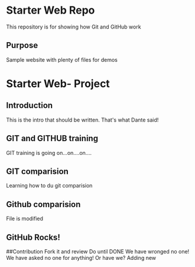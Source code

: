 # Starter Web Repo

This repository is for showing how Git and GitHub work

## Purpose

Sample website with plenty of files for demos

# Starter Web- Project

## Introduction
This is the intro that should be written. That's what Dante said!

## GIT and GITHUB training
GIT training is going on...on....on....

## GIT comparision
Learning how to du git comparision

## Github comparision
File is modified

## GitHub Rocks!

##Contribution
Fork it and review
Do until DONE
We have wronged no one!
We have asked no one for anything! Or have we?
Adding new 
